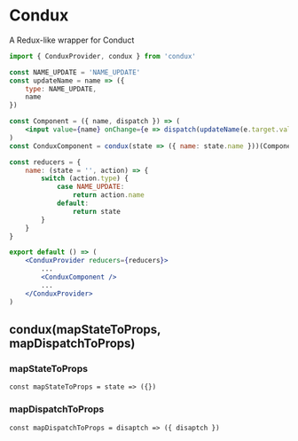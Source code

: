 # Condux

A Redux-like wrapper for Conduct

```jsx
import { ConduxProvider, condux } from 'condux'

const NAME_UPDATE = 'NAME_UPDATE'
const updateName = name => ({
    type: NAME_UPDATE,
    name
})

const Component = ({ name, dispatch }) => (
    <input value={name} onChange={e => dispatch(updateName(e.target.value))} />
)
const ConduxComponent = condux(state => ({ name: state.name }))(Component)

const reducers = {
    name: (state = '', action) => {
        switch (action.type) {
            case NAME_UPDATE:
                return action.name
            default:
                return state
        }
    }
}

export default () => (
    <ConduxProvider reducers={reducers}>
        ...
        <ConduxComponent />
        ...
    </ConduxProvider>
)
```

## condux(mapStateToProps, mapDispatchToProps)
### mapStateToProps
```
const mapStateToProps = state => ({})
```
### mapDispatchToProps
```
const mapDispatchToProps = disaptch => ({ disaptch })
```